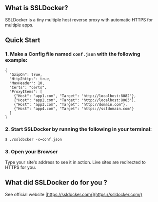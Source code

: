 ## What is SSLDocker?

SSLDocker is a tiny multiple host reverse proxy with automatic HTTPS for multiple apps.

## Quick Start

### 1. Make a Config file named `conf.json` with the following example:

```
{
  "GzipOn": true,
  "Http2https": true,
  "MaxHeader": 10,
  "Certs": "certs",
  "ProxyItems": [
    {"Host": "app1.com", "Target": "http://localhost:8082"},
    {"Host": "app2.com", "Target": "http://localhost:8083"},
    {"Host": "app3.com", "Target": "http://domain.com"},
    {"Host": "app4.com", "Target": "https://ssldomain.com"}
  ]
}
```

### 2. Start SSLDocker by running the following in your terminal:

```
$ ./ssldocker -c=conf.json
```

### 3. Open your Browser

Type your site's address to see it in action. Live sites are redirected to HTTPS for you.

## What did SSLDocker do for you ?

See official website [https://ssldocker.com/](https://ssldocker.com/)
